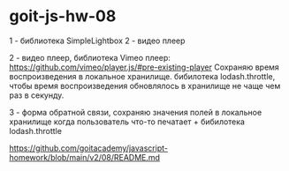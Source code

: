 # goit-js-hw-08

1 - библиотека SimpleLightbox 2 - видео плеер

2 - видео плеер, библиотека Vimeo плеер: https://github.com/vimeo/player.js/#pre-existing-player
Сохраняю время воспроизведения в локальное хранилище. бибилотека lodash.throttle, чтобы время
воспроизведения обновлялось в хранилище не чаще чем раз в секунду.

3 - форма обратной связи, сохраняю значения полей в локальное хранилище когда пользователь что-то
печатает + бибилотека lodash.throttle

https://github.com/goitacademy/javascript-homework/blob/main/v2/08/README.md
